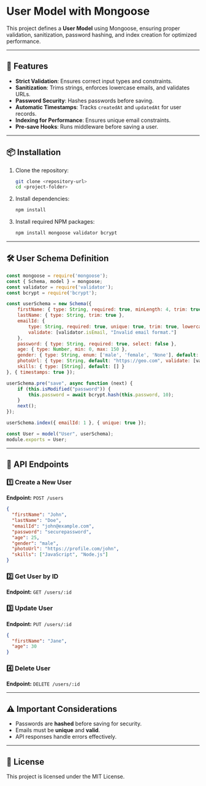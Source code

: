# User Model with Mongoose

This project defines a **User Model** using Mongoose, ensuring proper validation, sanitization, password hashing, and index creation for optimized performance.

---

## 🚀 Features

- **Strict Validation**: Ensures correct input types and constraints.
- **Sanitization**: Trims strings, enforces lowercase emails, and validates URLs.
- **Password Security**: Hashes passwords before saving.
- **Automatic Timestamps**: Tracks `createdAt` and `updatedAt` for user records.
- **Indexing for Performance**: Ensures unique email constraints.
- **Pre-save Hooks**: Runs middleware before saving a user.

---

## 📦 Installation

1. Clone the repository:
   ```sh
   git clone <repository-url>
   cd <project-folder>
   ```

2. Install dependencies:
   ```sh
   npm install
   ```

3. Install required NPM packages:
   ```sh
   npm install mongoose validator bcrypt
   ```

---

## 🛠️ User Schema Definition

```javascript
const mongoose = require('mongoose');
const { Schema, model } = mongoose;
const validator = require('validator');
const bcrypt = require('bcrypt');

const userSchema = new Schema({
    firstName: { type: String, required: true, minLength: 4, trim: true },
    lastName: { type: String, trim: true },
    emailId: {
        type: String, required: true, unique: true, trim: true, lowercase: true,
        validate: [validator.isEmail, "Invalid email format."]
    },
    password: { type: String, required: true, select: false },
    age: { type: Number, min: 0, max: 150 },
    gender: { type: String, enum: ['male', 'female', 'None'], default: 'None' },
    photoUrl: { type: String, default: "https://geo.com", validate: [validator.isURL, "Invalid URL."] },
    skills: { type: [String], default: [] }
}, { timestamps: true });

userSchema.pre("save", async function (next) {
    if (this.isModified("password")) {
        this.password = await bcrypt.hash(this.password, 10);
    }
    next();
});

userSchema.index({ emailId: 1 }, { unique: true });

const User = model("User", userSchema);
module.exports = User;
```

---

## 🔧 API Endpoints

### 1️⃣ Create a New User
**Endpoint:** `POST /users`
```json
{
  "firstName": "John",
  "lastName": "Doe",
  "emailId": "john@example.com",
  "password": "securepassword",
  "age": 25,
  "gender": "male",
  "photoUrl": "https://profile.com/john",
  "skills": ["JavaScript", "Node.js"]
}
```

### 2️⃣ Get User by ID
**Endpoint:** `GET /users/:id`

### 3️⃣ Update User
**Endpoint:** `PUT /users/:id`
```json
{
  "firstName": "Jane",
  "age": 30
}
```

### 4️⃣ Delete User
**Endpoint:** `DELETE /users/:id`

---

## ⚠️ Important Considerations
- Passwords are **hashed** before saving for security.
- Emails must be **unique** and **valid**.
- API responses handle errors effectively.

---

## 📜 License
This project is licensed under the MIT License.

